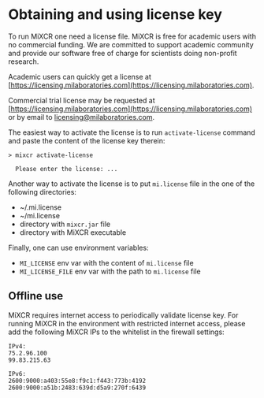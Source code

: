 # Obtaining and using license key

To run MiXCR one need a license file. MiXCR is free for academic users with no commercial funding. We are committed to support academic community and provide our software free of charge for scientists doing non-profit research.

Academic users can quickly get a license at [https://licensing.milaboratories.com](https://licensing.milaboratories.com).

Commercial trial license may be requested at [https://licensing.milaboratories.com](https://licensing.milaboratories.com) or by email to [licensing@milaboratories.com](mailto:licensing@milaboratories.com).


The easiest way to activate the license is to run `activate-license` command and paste the content of the license key therein:
```shell
> mixcr activate-license

  Please enter the license: ...
```

Another way to activate the license is to put `mi.license` file in the one of the following directories:

- ~/.mi.license 
- ~/mi.license 
- directory with `mixcr.jar` file 
- directory with MiXCR executable
  
Finally, one can use environment variables:

- `MI_LICENSE` env var with the content of `mi.license` file
- `MI_LICENSE_FILE` env var with the path to `mi.license` file


## Offline use

MiXCR requires internet access to periodically validate license key. For running MiXCR in the environment with restricted internet access, please add the following MiXCR IPs to the whitelist in the firewall settings:

```shell
IPv4:
75.2.96.100
99.83.215.63

IPv6:
2600:9000:a403:55e8:f9c1:f443:773b:4192
2600:9000:a51b:2483:639d:d5a9:270f:6439
```